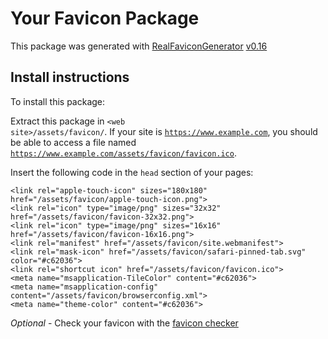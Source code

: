 # Your Favicon Package

This package was generated with [RealFaviconGenerator](https://realfavicongenerator.net/) [v0.16](https://realfavicongenerator.net/change_log#v0.16)

## Install instructions

To install this package:

Extract this package in <code>&lt;web site&gt;/assets/favicon/</code>. If your site is <code>https://www.example.com</code>, you should be able to access a file named <code>https://www.example.com/assets/favicon/favicon.ico</code>.

Insert the following code in the `head` section of your pages:

    <link rel="apple-touch-icon" sizes="180x180" href="/assets/favicon/apple-touch-icon.png">
    <link rel="icon" type="image/png" sizes="32x32" href="/assets/favicon/favicon-32x32.png">
    <link rel="icon" type="image/png" sizes="16x16" href="/assets/favicon/favicon-16x16.png">
    <link rel="manifest" href="/assets/favicon/site.webmanifest">
    <link rel="mask-icon" href="/assets/favicon/safari-pinned-tab.svg" color="#c62036">
    <link rel="shortcut icon" href="/assets/favicon/favicon.ico">
    <meta name="msapplication-TileColor" content="#c62036">
    <meta name="msapplication-config" content="/assets/favicon/browserconfig.xml">
    <meta name="theme-color" content="#c62036">

*Optional* - Check your favicon with the [favicon checker](https://realfavicongenerator.net/favicon_checker)